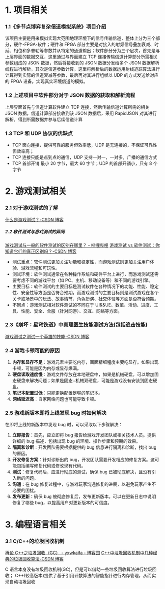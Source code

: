 # 1. 项目相关

### 1.1《多节点博弈复杂信道模拟系统》项目介绍

该项目主要是用来模拟实现大范围地理环境下的信号传输信道，整体上分为三个部分，硬件-FPGA-软件；硬件和 FPGA 部分主要是对接入的射频信号叠加衰减、时延、相位和多普勒等参数并从特定的通道输出；软件部分分为三个层次，首先是与上层界面的数据交互，这里通过与界面建立 TCP 连接传输信道计算部分所需相关参数组成的 JSON 数据，然后将接收到的 JSON 数据分发给多个 JSON 数据解析线程进行解析，其次是信道参数计算，这里将解析后的数据运用射线追踪算法进行计算得到实际的信道衰减等参数，最后再对其进行组帧以 UDP 的方式发送给对应的 FPGA 设备，实现真实环境信道的模拟。

### 1.2 上述项目中软件部分对于 JSON 数据的获取和解析流程

上层界面首先与信道计算软件建立 TCP 连接，然后传输信道计算所需的相关 JSON 数据，信道计算部分接收到该 JSON 数据后，采用 RapidJSON 对其进行解析，得到所需数据并参与后续信道计算

### 1.3 TCP 和 UDP 协议的优缺点

- TCP 面向连接，提供可靠的服务但效率低，UDP 是无连接的，不保证可靠性但效率高；
- TCP 连接只能是点到点的通信，UDP 支持一对一，一对多，广播的通信方式
- TCP 首部开销 最小 20 字节，最大 60 字节；UDP 的首部开销小，只有 8 个字节

# 2. 游戏测试相关

### 2.1 对于游戏测试的了解

[什么是游戏测试？-CSDN 博客](https://blog.csdn.net/weixin_50829653/article/details/115740812)

##### 2.2 软件测试与游戏测试的异同

[游戏测试与一般的软件测试的区别在哪里？ - 哔哩哔哩](https://www.bilibili.com/read/cv7424669/)
[游戏测试 vs 软件测试：你知道它们的真正区别吗？-CSDN 博客](https://blog.csdn.net/m0_58026506/article/details/134817759)

- 测试重点：软件测试更加关注功能和稳定性，而游戏测试则更加关注用户体验、游戏流程和可玩性。
- 测试环境：软件测试通常在各种操作系统和硬件平台上进行，而游戏测试还需要考虑不同的游戏平台（如 PC、主机、移动设备等）和不同的游戏引擎。
- 主要目标：软件测试的主要目标是测试软件在各种情况下的功能、性能、稳定性、安全性等方面是否符合预期，而游戏测试的主要目标则是测试游戏在各个关卡或场景中的玩法、故事情节、角色扮演、社交体验等方面是否符合预期。
- 不同点：游戏测试相对软件测试的不同在于 UI&&UE、数值、活动、进度、工具、性能、安全、合服（针对网游）、交互、网络等方面。

### 2.3《崩坏：星穹铁道》中真理医生技能测试方法(包括追击技能)

[游戏测试之测试一个英雄的技能-CSDN 博客](https://blog.csdn.net/weixin_44368993/article/details/118915706)

### 2.4 游戏卡顿可能的原因

1. **内存和显存不足**：游戏元素主要吃内存，画面精细程度主要吃显存。如果出现卡顿，可能是因为内存或显存爆满。
2. **硬盘读取速度慢**：游戏文件存放在本地硬盘中，如果是机械硬盘，可以增加固态硬盘来解决问题；如果是固态+机械双硬盘，可能是游戏没有安装到固态硬盘。
3. **笔记本配置过低**：只能更换配置足够的笔记本。
4. **网络延迟高**：自家网络问题也可能导致卡顿。

### 2.5 游戏新版本即将上线发现 bug 时如何解决

在即将上线的新版本中发现 bug 时，可以采取以下步骤解决：

1. **立即报告**：首先，应立即将 bug 报告给游戏开发团队或相关技术人员。提供详细的 bug 描述，包括出现 bug 的环境、操作步骤和预期的效果。
2. **隔离和诊断**：开发团队需要根据提供的 bug 信息进行隔离和诊断，找出 bug 的原因。
3. **开发修复方案**：针对诊断出的 bug，开发团队需要开发相应的修复方案。这可能包括编写修复代码或修改现有代码。
4. **测试**：修复代码后，应进行彻底的测试，确保 bug 已被彻底解决，且没有引入新的问题。
5. **沟通**：在 bug 修复过程中，与游戏玩家沟通修复的进展，以避免玩家产生不必要的困扰。
6. **发布更新**：确保 bug 被彻底修复后，发布更新版本。可以在更新日志中说明修复了哪些 bug，以提高用户对更新版本的可信度。

# 3. 编程语言相关

### 3.1 C/C++的垃圾回收机制

[再论 C++之垃圾回收（GC） - yxwkaifa - 博客园](https://www.cnblogs.com/yxwkf/p/3814898.html)
[C++中垃圾回收机制中几种经典的垃圾回收算法-CSDN 博客](https://blog.csdn.net/u012611878/article/details/78947267)

C 语言本身没有垃圾回收机制(GC)，但是可以借助一些垃圾回收算法进行垃圾回收；
C++(较高版本)提供了基于引用计数算法的智能指针进行内存管理，从而实现自动垃圾回收
